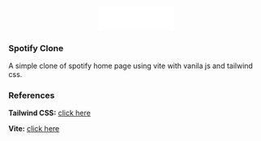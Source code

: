 <center>
  <img width="150" src="./public/images/spotify-logo.png">
</center>

### Spotify Clone

A simple clone of spotify home page using vite with vanila js and tailwind css.

### References

**Tailwind CSS:** [click here](https://tailwindcss.com)

**Vite:** [click here](https://vitejs.dev/guide)
